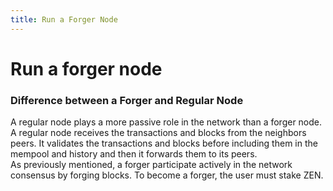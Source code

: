 ```yaml
---
title: Run a Forger Node
---
```


# Run a forger node

### Difference between a Forger and Regular Node
A regular node plays a more passive role in the network than a forger node. A regular node receives the transactions and blocks from the neighbors peers. It validates the transactions and blocks before including them in the mempool and history and then it forwards them to its peers.  
As previously mentioned, a forger participate actively in the network consensus by forging blocks.
To become a forger, the user must stake ZEN.